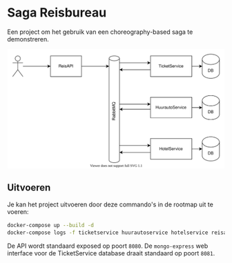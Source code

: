 # Saga Reisbureau

Een project om het gebruik van een choreography-based saga te demonstreren.

![](.img/SagaImplementation.drawio.svg)

## Uitvoeren

Je kan het project uitvoeren door deze commando's in de rootmap uit te voeren:

```bash
docker-compose up --build -d
docker-compose logs -f ticketservice huurautoservice hotelservice reisapi
```

De API wordt standaard exposed op poort `8080`. De `mongo-express` web interface voor de TicketService database draait standaard op poort `8081`.
